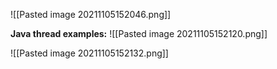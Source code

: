 ![[Pasted image 20211105152046.png]]

**Java thread examples:**
![[Pasted image 20211105152120.png]]

![[Pasted image 20211105152132.png]]